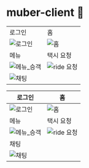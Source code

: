 # muber-client 🚖

<table>
  <tr>
    <td>로그인</td>
    <td>홈</td>
  </tr>
  <tr>
    <td><img src="https://github.com/KimMH853/muber-client/assets/100124429/661beb53-832a-4801-9def-048d89b69dfd" alt="로그인"></td>
    <td><img src="https://github.com/KimMH853/muber-client/assets/100124429/4fcda80a-d861-4f40-b50b-7311332e977c" alt="홈"></td>
  </tr>
  <tr>
    <td>메뉴</td>
    <td>택시 요청</td>
  </tr>
  <tr>
    <td><img src="https://github.com/KimMH853/muber-client/assets/100124429/aedc5eed-a28a-4745-b049-9199116ebcb4" alt="메뉴_승객"></td>
    <td><img src="https://github.com/KimMH853/muber-client/assets/100124429/a195799a-06d1-4b19-bffa-52c2f3c58dd1" alt="ride 요청"></td>
  </tr>
  <tr>
    <td colspan="2"><img src="https://github.com/KimMH853/muber-client/assets/100124429/555372cd-3cca-4e8e-839a-d6ec50076c8b" alt="채팅"></td>
  </tr>
</table>

| 로그인 | 홈 |
|---------|---------|
| ![로그인](https://github.com/KimMH853/muber-client/assets/100124429/661beb53-832a-4801-9def-048d89b69dfd) | ![홈](https://github.com/KimMH853/muber-client/assets/100124429/4fcda80a-d861-4f40-b50b-7311332e977c) |
| 메뉴 | 택시 요청 |
| ![메뉴_승객](https://github.com/KimMH853/muber-client/assets/100124429/aedc5eed-a28a-4745-b049-9199116ebcb4) | ![ride 요청](https://github.com/KimMH853/muber-client/assets/100124429/a195799a-06d1-4b19-bffa-52c2f3c58dd1) |
| 채팅 | 
| ![채팅](https://github.com/KimMH853/muber-client/assets/100124429/555372cd-3cca-4e8e-839a-d6ec50076c8b) |







